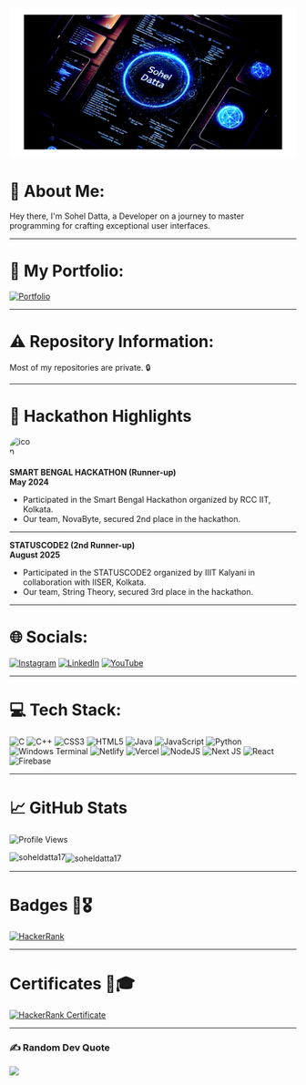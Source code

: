 ![logo](./Design.png)

# 💫 About Me:
Hey there, I'm Sohel Datta, a Developer on a journey to master programming for crafting exceptional user interfaces.

---

# 🔗 My Portfolio:
[![Portfolio](https://img.shields.io/badge/Portfolio-%23000000.svg?style=for-the-badge&logo=firefox&logoColor=#FF7139)](https://sohel-datta.vercel.app)

---

# ⚠️ Repository Information:
Most of my repositories are private. 🔒

---

# 🚀 Hackathon Highlights
<img src="https://encrypted-tbn0.gstatic.com/images?q=tbn:ANd9GcQkvbf9zXRGl4t_G2znnbcAlEtbF0yeguIPUg&s" alt="icon" width="40" height="40" style="border-radius:50%; display:inline-block; vertical-align:middle;">  

**SMART BENGAL HACKATHON (Runner-up)**  
**May 2024** 

- Participated in the Smart Bengal Hackathon organized by RCC IIT, Kolkata.
- Our team, NovaByte, secured 2nd place in the hackathon.

---
**STATUSCODE2 (2nd Runner-up)**  
**August 2025** 

- Participated in the STATUSCODE2 organized by IIIT Kalyani in collaboration with IISER, Kolkata.
- Our team, String Theory, secured 3rd place in the hackathon.

---

# 🌐 Socials:
[![Instagram](https://img.shields.io/badge/Instagram-%23E4405F.svg?logo=Instagram&logoColor=white)](https://instagram.com/sohel_datta17) 
[![LinkedIn](https://img.shields.io/badge/LinkedIn-%230077B5.svg?logo=linkedin&logoColor=white)](https://linkedin.com/in/sohel-datta-68927828a/) 
[![YouTube](https://img.shields.io/badge/YouTube-%23FF0000.svg?logo=YouTube&logoColor=white)](https://youtube.com/@coding_spectra)

---

# 💻 Tech Stack:
![C](https://img.shields.io/badge/c-%2300599C.svg?style=for-the-badge&logo=c&logoColor=white) 
![C++](https://img.shields.io/badge/c++-%2300599C.svg?style=for-the-badge&logo=c%2B%2B&logoColor=white) 
![CSS3](https://img.shields.io/badge/css3-%231572B6.svg?style=for-the-badge&logo=css3&logoColor=white) 
![HTML5](https://img.shields.io/badge/html5-%23E34F26.svg?style=for-the-badge&logo=html5&logoColor=white) 
![Java](https://img.shields.io/badge/java-%23ED8B00.svg?style=for-the-badge&logo=openjdk&logoColor=white) 
![JavaScript](https://img.shields.io/badge/javascript-%23323330.svg?style=for-the-badge&logo=javascript&logoColor=%23F7DF1E) 
![Python](https://img.shields.io/badge/python-3670A0?style=for-the-badge&logo=python&logoColor=ffdd54) 
![Windows Terminal](https://img.shields.io/badge/Windows%20Terminal-%234D4D4D.svg?style=for-the-badge&logo=windows-terminal&logoColor=white) 
![Netlify](https://img.shields.io/badge/netlify-%23000000.svg?style=for-the-badge&logo=netlify&logoColor=#00C7B7) 
![Vercel](https://img.shields.io/badge/vercel-%23000000.svg?style=for-the-badge&logo=vercel&logoColor=white) 
![NodeJS](https://img.shields.io/badge/node.js-6DA55F?style=for-the-badge&logo=node.js&logoColor=white) 
![Next JS](https://img.shields.io/badge/Next-black?style=for-the-badge&logo=next.js&logoColor=white) 
![React](https://img.shields.io/badge/react-%2320232a.svg?style=for-the-badge&logo=react&logoColor=%2361DAFB) 
![Firebase](https://img.shields.io/badge/Firebase-039BE5?style=for-the-badge&logo=Firebase&logoColor=white) 

---

# 📈 GitHub Stats

![Profile Views](https://komarev.com/ghpvc/?username=soheldatta17&style=flat-square&color=blue)

<p><img align="left" src="https://github-readme-stats.vercel.app/api/top-langs?username=soheldatta17&show_icons=true&locale=en&layout=compact&count_private=true&langs_count=10" alt="soheldatta17" /></p>

<p><img align="center" src="https://github-readme-streak-stats.herokuapp.com/?user=soheldatta17&" alt="soheldatta17" /></p>

---

# Badges 🏅🎖️
[![HackerRank](https://firebasestorage.googleapis.com/v0/b/sports-23788.appspot.com/o/projectFiles%2FScreenshot%202024-07-21%20at%2022-38-10%20Sohel%20Datta%20-%20soheldatta17%20HackerRank.png?alt=media&token=493b0bb6-404b-4379-8d32-1c4a15c6aa42)](https://www.hackerrank.com/profile/soheldatta17)

---

# Certificates 📜🎓
[![HackerRank Certificate](https://firebasestorage.googleapis.com/v0/b/sports-23788.appspot.com/o/projectFiles%2FScreenshot%202024-06-09%20at%2019-22-28%20Sohel%20Datta%20-%20soheldatta17%20HackerRank.png?alt=media&token=d3cc85c5-6b85-4aea-9a61-35ca49b7a402)](https://www.hackerrank.com/profile/soheldatta17)

---

### ✍️ Random Dev Quote
![](https://quotes-github-readme.vercel.app/api?type=horizontal&theme=dark)
